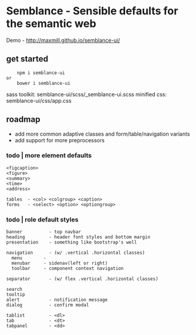 # Semblance - Sensible defaults for the semantic web

Demo - http://maxmill.github.io/semblance-ui/

## get started
```
    npm i semblance-ui
or
    bower i semblance-ui
```
sass toolkit: semblance-ui/scss/_semblance-ui.scss
minified css: semblance-ui/css/app.css

## roadmap

  - add more common adaptive classes and form/table/navigation variants
  - add support for more preprocessors

### todo | more element defaults
```
<figcaption>
<figure>
<summary>
<time>
<address>

tables  - <col> <colgroup> <caption>
forms   - <select> <option> <optiongroup>
```
### todo | role default styles
```
banner          - top navbar
heading         - header font styles and bottom margin
presentation    - something like bootstrap's well

navigation      - (w/ .vertical .horizontal classes)
  menu        -
  menubar     - sidenav(left or right)
  toolbar     - component context navigation

separator       - (w/ flex .vertical .horizontal classes)

search
tooltip
alert           - notification message
dialog          - confirm modal

tablist         - <dl>
tab             - <dt>
tabpanel        - <dd>
```
